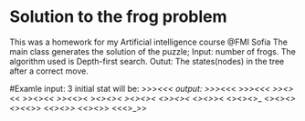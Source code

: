 # Solution to the frog problem
This was a homework for my Artificial intelligence course @FMI Sofia
The main class generates the solution of the puzzle;
Input: number of frogs.
The algorithm used is Depth-first search.
Outut: The states(nodes) in the tree after a correct move.

#Examle
input: 3
initial stat will be: >>>_<<<
output:
&gt;&gt;&gt;_&lt;&lt;&lt; &gt;&gt;_&gt;&lt;&lt;&lt; &gt;&gt;&lt;&gt;_&lt;&lt; &gt;&gt;&lt;&gt;&lt;_&lt; &gt;&gt;&lt;_&lt;&gt;&lt; &gt;_&lt;&gt;&lt;&gt;&lt; _&gt;&lt;&gt;&lt;&gt;&lt; &lt;&gt;_&gt;&lt;&gt;&lt; &lt;&gt;&lt;&gt;_&gt;&lt; &lt;&gt;&lt;&gt;&lt;&gt;_ &lt;&gt;&lt;&gt;&lt;_&gt; &lt;&gt;&lt;_&lt;&gt;&gt; &lt;_&lt;&gt;&lt;&gt;&gt; &lt;&lt;_&gt;&lt;&gt;&gt; &lt;&lt;&lt;&gt;_&gt;&gt; 

